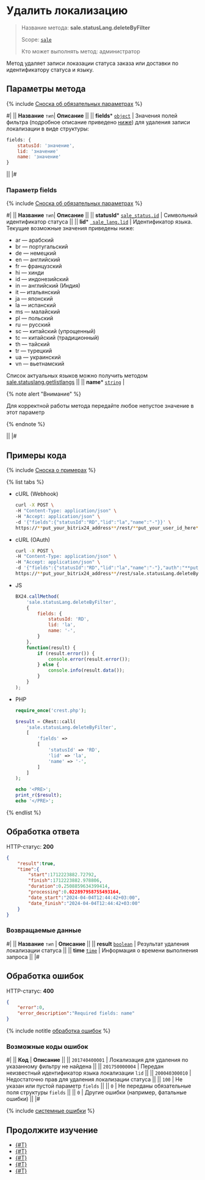 # Удалить локализацию

> Название метода: **sale.statusLang.deleteByFilter**
>
> Scope: [`sale`](../../scopes/permissions.md)
>
> Кто может выполнять метод: администратор

Метод удаляет записи локазации статуса заказа или доставки по идентификатору статуса и языку.

## Параметры метода

{% include [Сноска об обязательных параметрах](../../../_includes/required.md) %}

#|
|| **Название**
`тип`| **Описание** ||
|| **fields***
[`object`](../../data-types.md) | Значения полей фильтра (подробное описание приведено [ниже](#parametr-fields)) для удаления записи локализации в виде структуры:

```js
fields: {
    statusId: 'значение',
    lid: 'значение'
    name: 'значение'
}
```

||
|#

### Параметр fields

{% include [Сноска об обязательных параметрах](../../../_includes/required.md) %}

#|
|| **Название**
`тип`| **Описание** ||
|| **statusId***
[`sale_status.id`](../data-types.md) | Символьный идентификатор статуса ||
|| **lid***
[` sale_lang.lid`](../data-types.md) | Идентификатор языка. Текущие возможные значения приведены ниже:

- ar — арабский
- br — португальский
- de — немецкий
- en — английский
- fr — французский
- hi — хинди
- id — индонезийский
- in — английский (Индия)
- it — итальянский
- ja — японский
- la — испанский
- ms — малайский
- pl — польский
- ru — русский
- sc — китайский (упрощенный)
- tc — китайский (традиционный)
- th — тайский
- tr — турецкий
- ua — украинский
- vn — вьетнамский

Список актуальных языков можно получить методом [sale.statuslang.getlistlangs](./sale-status-lang-get-list-langs.md) ||
|| **name***
[`string`](../../data-types.md) | 

{% note alert "Внимание" %}

Для корректной работы метода передайте любое непустое значение в этот параметр 

{% endnote %}

||
|#

## Примеры кода

{% include [Сноска о примерах](../../../_includes/examples.md) %}

{% list tabs %}

- cURL (Webhook)

    ```bash
    curl -X POST \
    -H "Content-Type: application/json" \
    -H "Accept: application/json" \
    -d '{"fields":{"statusId":"RD","lid":"la","name":"-"}}' \
    https://**put_your_bitrix24_address**/rest/**put_your_user_id_here**/**put_your_webhook_here**/sale.statusLang.deleteByFilter
    ```

- cURL (OAuth)

    ```bash
    curl -X POST \
    -H "Content-Type: application/json" \
    -H "Accept: application/json" \
    -d '{"fields":{"statusId":"RD","lid":"la","name":"-"},"auth":"**put_access_token_here**"}' \
    https://**put_your_bitrix24_address**/rest/sale.statusLang.deleteByFilter
    ```

- JS

    ```js
    BX24.callMethod(
        'sale.statusLang.deleteByFilter',
        {
            fields: {
                statusId: 'RD',
                lid: 'la',
                name: '-',
            }
        },
        function(result) {
            if (result.error()) {
                console.error(result.error());
            } else {
                console.info(result.data());
            }
        }
    );
    ```

- PHP

    ```php
    require_once('crest.php');

    $result = CRest::call(
        'sale.statusLang.deleteByFilter',
        [
            'fields' =>
            [
                'statusId' => 'RD',
                'lid' => 'la',
                'name' => '-',
            ]
        ]
    );

    echo '<PRE>';
    print_r($result);
    echo '</PRE>';
    ```

{% endlist %}

## Обработка ответа

HTTP-статус: **200**

```json
{
    "result":true,
    "time":{
        "start":1712223882.72792,
        "finish":1712223882.978806,
        "duration":0.2508859634399414,
        "processing":0.022897958755493164,
        "date_start":"2024-04-04T12:44:42+03:00",
        "date_finish":"2024-04-04T12:44:42+03:00"
    }
}
```

### Возвращаемые данные

#|
|| **Название**
`тип` | **Описание** ||
|| **result**
[`boolean`](../../data-types.md) | Результат удаления локализации статуса ||
|| **time**
[`time`](../../data-types.md) | Информация о времени выполнения запроса ||
|#

## Обработка ошибок

HTTP-статус: **400**

```json
{
    "error":0,
    "error_description":"Required fields: name"
}
```

{% include notitle [обработка ошибок](../../../_includes/error-info.md) %}

### Возможные коды ошибок

#|
|| **Код** | **Описание** ||
|| `201740400001` | Локализация для удаления по указанному фильтру не найдена ||
|| `201750000004` | Передан неизвестный идентификатор языка локализации `lid` ||
|| `200040300010` | Недостаточно прав для удаления локализации статуса ||
|| `100` | Не указан или пустой параметр `fields` ||
|| `0` | Не переданы обязательные поля структуры `fields` ||
|| `0` | Другие ошибки (например, фатальные ошибки) ||
|#

{% include [системные ошибки](../../../_includes/system-errors.md) %}

## Продолжите изучение 

- [{#T}](./index.md)
- [{#T}](./sale-status-lang-get-list-langs.md)
- [{#T}](./sale-status-lang-add.md)
- [{#T}](./sale-status-lang-list.md)
- [{#T}](./sale-status-lang-get-fields.md)